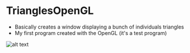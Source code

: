 # TrianglesOpenGL

 - Basically creates a window displaying a bunch of individuals triangles 
 - My first program created with the OpenGL (it's a test program) 
 
![alt text](blob:https://web.whatsapp.com/f7c2eba8-6155-41af-a359-55fdec2c2773.png)
 
